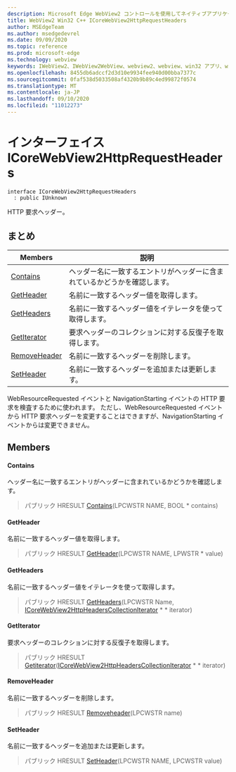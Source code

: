 ```yaml
---
description: Microsoft Edge WebView2 コントロールを使用してネイティブアプリケーションに web 技術 (HTML、CSS、JavaScript) を埋め込む
title: WebView2 Win32 C++ ICoreWebView2HttpRequestHeaders
author: MSEdgeTeam
ms.author: msedgedevrel
ms.date: 09/09/2020
ms.topic: reference
ms.prod: microsoft-edge
ms.technology: webview
keywords: IWebView2、IWebView2WebView、webview2、webview、win32 アプリ、win32、edge、ICoreWebView2、ICoreWebView2Controller、browser control、edge html、ICoreWebView2HttpRequestHeaders
ms.openlocfilehash: 8455db6adccf2d3d10e9934fee940d00bba7377c
ms.sourcegitcommit: 0faf538d5033508af4320b9b89c4ed99872f0574
ms.translationtype: MT
ms.contentlocale: ja-JP
ms.lasthandoff: 09/10/2020
ms.locfileid: "11012273"
---
```

# インターフェイス ICoreWebView2HttpRequestHeaders 

```
interface ICoreWebView2HttpRequestHeaders
  : public IUnknown
```

HTTP 要求ヘッダー。

## まとめ

 Members                        | 説明
--------------------------------|---------------------------------------------
[Contains](#contains) | ヘッダー名に一致するエントリがヘッダーに含まれているかどうかを確認します。
[GetHeader](#getheader) | 名前に一致するヘッダー値を取得します。
[GetHeaders](#getheaders) | 名前に一致するヘッダー値をイテレータを使って取得します。
[GetIterator](#getiterator) | 要求ヘッダーのコレクションに対する反復子を取得します。
[RemoveHeader](#removeheader) | 名前に一致するヘッダーを削除します。
[SetHeader](#setheader) | 名前に一致するヘッダーを追加または更新します。

WebResourceRequested イベントと NavigationStarting イベントの HTTP 要求を検査するために使われます。 ただし、WebResourceRequested イベントから HTTP 要求ヘッダーを変更することはできますが、NavigationStarting イベントからは変更できません。

## Members

#### Contains 

ヘッダー名に一致するエントリがヘッダーに含まれているかどうかを確認します。

> パブリック HRESULT [Contains](#contains)(LPCWSTR NAME, BOOL * contains)

#### GetHeader 

名前に一致するヘッダー値を取得します。

> パブリック HRESULT [GetHeader](#getheader)(LPCWSTR NAME, LPWSTR * value)

#### GetHeaders 

名前に一致するヘッダー値をイテレータを使って取得します。

> パブリック HRESULT [GetHeaders](#getheaders)(LPCWSTR Name, [ICoreWebView2HttpHeadersCollectionIterator](icorewebview2httpheaderscollectioniterator.md) * * iterator)

#### GetIterator 

要求ヘッダーのコレクションに対する反復子を取得します。

> パブリック HRESULT [Getiterator](#getiterator)([ICoreWebView2HttpHeadersCollectionIterator](icorewebview2httpheaderscollectioniterator.md) * * iterator)

#### RemoveHeader 

名前に一致するヘッダーを削除します。

> パブリック HRESULT [Removeheader](#removeheader)(LPCWSTR name)

#### SetHeader 

名前に一致するヘッダーを追加または更新します。

> パブリック HRESULT [SetHeader](#setheader)(LPCWSTR NAME, LPCWSTR value)

